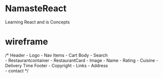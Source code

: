 # NamasteReact
Learning React and is Concepts


# wireframe
/*
    Header
    - Logo
    - Nav Items
    - Cart
    Body
    - Search    
    - Restaurantcontainer
      - RestaurantCard
          - Image
          - Name
          - Rating
          - Cuisine
          - Delivery Time
    Footer
    - Copyright
    - Links
    - Address   
    - contact
*/